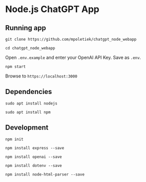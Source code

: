 # Node.js ChatGPT App

## Running app
`git clone https://github.com/mpoletiek/chatgpt_node_webapp`

`cd chatgpt_node_webapp`

Open `.env.example` and enter your OpenAI API Key. Save as `.env`.

`npm start`

Browse to `https://localhost:3000`


## Dependencies
`sudo apt install nodejs`

`sudo apt install npm`

## Development
`npm init`

`npm install express --save`

`npm install openai --save`

`npm install dotenv --save`

`npm install node-html-parser --save`

